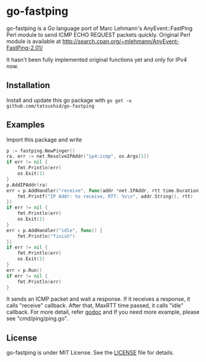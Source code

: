 go-fastping
===========

go-fastping is a Go language port of Marc Lehmann's AnyEvent::FastPing Perl
module to send ICMP ECHO REQUEST packets quickly. Original Perl module is
available at
http://search.cpan.org/~mlehmann/AnyEvent-FastPing-2.01/

It hasn't been fully implemented original functions yet and only for IPv4 now.

## Installation

Install and update this go package with `go get -u github.com/tatsushid/go-fastping`

## Examples

Import this package and write

```go
p := fastping.NewPinger()
ra, err := net.ResolveIPAddr("ip4:icmp", os.Args[1])
if err != nil {
	fmt.Println(err)
	os.Exit(1)
}
p.AddIPAddr(ra)
err = p.AddHandler("receive", func(addr *net.IPAddr, rtt time.Duration) {
	fmt.Printf("IP Addr: %s receive, RTT: %v\n", addr.String(), rtt)
})
if err != nil {
	fmt.Println(err)
	os.Exit(1)
}
err = p.AddHandler("idle", func() {
	fmt.Println("finish")
})
if err != nil {
	fmt.Println(err)
	os.Exit(1)
}
err = p.Run()
if err != nil {
	fmt.Println(err)
}
```

It sends an ICMP packet and wait a response. If it receives a response, it
calls "receive" callback. After that, MaxRTT time passed, it calls "idle"
callback. For more detail, refer [godoc][godoc] and If you need more example,
please see "cmd/ping/ping.go".

## License
go-fastping is under MIT License. See the [LICENSE][license] file for details.

[godoc]: http://godoc.org/github.com/tatsushid/go-fastping
[license]: https://github.com/tatsushid/go-fastping/blob/master/LICENSE
